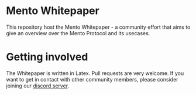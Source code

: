 # Mento Whitepaper
This repository host the Mento Whitepaper - a community effort that aims to give an overview over the Mento Protocol and its usecases.

# Getting involved
The Whitepaper is written in Latex. Pull requests are very welcome. If you want to get in contact with other community members, please consider joining our [discord server](https://discord.com/invite/Zszgng9NdF).
